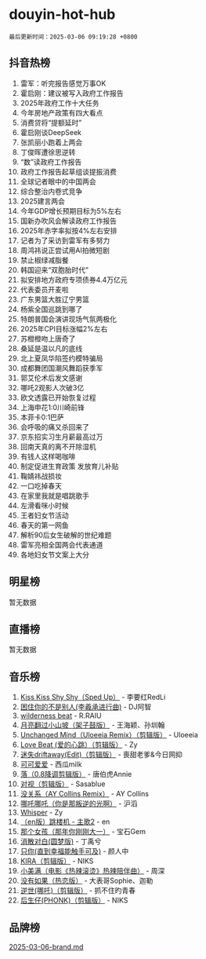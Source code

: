 # douyin-hot-hub

`最后更新时间：2025-03-06 09:19:28 +0800`

## 抖音热榜

1. 雷军：听完报告感觉万事OK
1. 霍启刚：建议被写入政府工作报告
1. 2025年政府工作十大任务
1. 今年房地产政策有四大看点
1. 消费贷将“提额延时”
1. 霍启刚谈DeepSeek
1. 张凯丽小跑着上两会
1. 丁俊晖遭徐思逆转
1. “数”读政府工作报告
1. 政府工作报告起草组谈提振消费
1. 全球记者眼中的中国两会
1. 综合整治内卷式竞争
1. 2025建言两会
1. 今年GDP增长预期目标为5%左右
1. 国新办吹风会解读政府工作报告
1. 2025年赤字率拟按4%左右安排
1. 记者为了采访到雷军有多努力
1. 周鸿祎说正尝试用AI拍微短剧
1. 禁止椒绿减脂餐
1. 韩国迎来“双胞胎时代”
1. 拟安排地方政府专项债券4.4万亿元
1. 代表委员开麦啦
1. 广东男篮大胜辽宁男篮
1. 杨紫全国巡跳到哪了
1. 特朗普国会演讲现场气氛两极化
1. 2025年CPI目标涨幅2%左右
1. 苏橙橙吻上唐奇了
1. 桑延是温以凡的底线
1. 北上夏凤华陷签约模特骗局
1. 成都舞团国潮风舞蹈获季军
1. 郭艾伦术后发文感谢
1. 哪吒2观影人次破3亿
1. 欧文透露已开始恢复过程
1. 上海申花1:0川崎前锋
1. 本菲卡0:1巴萨
1. 会呼吸的痛又杀回来了
1. 京东招实习生月薪最高过万
1. 回南天真的离不开除湿机
1. 有钱人这样喝咖啡
1. 制定促进生育政策 发放育儿补贴
1. 鞠婧祎战损妆
1. 一口吃掉春天
1. 在家里我就是唱跳歌手
1. 左滑看咪小时候
1. 王者妇女节活动
1. 春天的第一网鱼
1. 解析90后女生破解的世纪难题
1. 雷军亮相全国两会代表通道
1. 各地妇女节文案上大分

## 明星榜

暂无数据

## 直播榜

暂无数据

## 音乐榜

1. [Kiss Kiss Shy Shy（Sped Up）](https://sf3-cdn-tos.douyinstatic.com/obj/tos-cn-ve-2774/oYpXDAeGgQK0zfPaji7iKUixpCXFGILeLGmvYA) - 李要红RedLi
1. [困住你的不是别人(李羲承进行曲)](https://sf3-cdn-tos.douyinstatic.com/obj/tos-cn-ve-2774/okWrrVL1iQGZbfHVeCPAe7IaerYfM2jEQi5mNI) - DJ阿智
1. [wilderness beat](https://sf5-hl-cdn-tos.douyinstatic.com/obj/tos-cn-ve-2774/o0oBmODSFCpfFdLRGzAAFC2ah9AIMEQfAOueVE) - R.RAIU
1. [月亮翻过小山坡（架子鼓版）](https://sf3-cdn-tos.douyinstatic.com/obj/tos-cn-ve-2774/oMNeN2LYSVP6MMtoAQFGfeQDeftQqYPEErIl8Y) - 王海颖、孙圳翰
1. [Unchanged Mind（Uloeeia Remix）（剪辑版）](https://sf3-cdn-tos.douyinstatic.com/obj/tos-cn-ve-2774/oIHYu1YfsziJqmggAqBsXOiiI2Y1QB6I61RsMW) - Uloeeia
1. [Love Beat  (爱的心跳）（剪辑版）](https://sf5-hl-cdn-tos.douyinstatic.com/obj/tos-cn-ve-2774/oUlARwvEINIisZ9nCnKMZiYFGfCCYLtDADDBge) - Zy
1. [迷失driftaway(Edit)（剪辑版）](https://sf3-cdn-tos.douyinstatic.com/obj/tos-cn-ve-2774/ogaa1xGNeFO6FCaMgO8PzzAceEI4fBLDMi15H3) - 喪甜老爹&今日网抑
1. [可可爱爱](https://sf5-hl-cdn-tos.douyinstatic.com/obj/tos-cn-ve-2774/0deb1e75aea643b9927ba26aaafa29dd) - 西瓜milk
1. [落（0.8降调剪辑版）](https://sf5-hl-cdn-tos.douyinstatic.com/obj/tos-cn-ve-2774/ociN0WUv3APijBYr6DUmAHmdkZ5MjM6gIF3iA) - 唐伯虎Annie
1. [对视（剪辑版）](https://sf3-cdn-tos.douyinstatic.com/obj/tos-cn-ve-2774/ogKtIhiB0WfAa18F9z3uWODMtZi2ysB1VuAIsQ) - Sasablue
1. [没关系（AY Collins Remix）](https://sf3-cdn-tos.douyinstatic.com/obj/tos-cn-ve-2774/oIBbI5Ghw4zdUCQMJrDEFaAQilZP3EIDSi7MW) - AY Collins
1. [哪吒哪吒（你是那叛逆的光啊）](https://sf3-cdn-tos.douyinstatic.com/obj/tos-cn-ve-2774/oUkQCgCDnBanFehFEFQDxCQntAOIfp9gyZYFVo) - 沪滔
1. [Whisper](https://sf3-cdn-tos.douyinstatic.com/obj/tos-cn-ve-2774/oEeYKDxIDCFuArkftgkGqCnG7xZtRC2rEMKBQi) - Zy
1. [（en版）跳楼机 - 主歌2](https://sf3-cdn-tos.douyinstatic.com/obj/tos-cn-ve-2774/oklN6GvgQ2L8DpPeaAGf1gPeyKzjXFwHIwoCZv) - en
1. [那个女孩（那年你刚刚大一）](https://sf5-hl-cdn-tos.douyinstatic.com/obj/tos-cn-ve-2774/o4IZw7TlivwiBBBMA2rIgWrGNIrjFroh6bPqQ) - 宝石Gem
1. [消散对白(圆梦版)](https://sf3-cdn-tos.douyinstatic.com/obj/tos-cn-ve-2774/og4jB5I5IizzoZVAAAzWgBMAsMDWoArfwBOiFs) - 丁禹兮
1. [只你(直到幸福能触手可及)](https://sf3-cdn-tos.douyinstatic.com/obj/tos-cn-ve-2774/o0lBkRDzFTeaVSUz3ZZSCBVtZ5DIMQGfgmEAuE) - 颜人中
1. [KIRA（剪辑版）](https://sf3-cdn-tos.douyinstatic.com/obj/tos-cn-ve-2774/o0Bq3TvdHqOfzihWrHyABMociuMA3Inwsbx9Wi) - NIKS
1. [小美满（电影《热辣滚烫》热辣陪伴曲）](https://sf5-hl-cdn-tos.douyinstatic.com/obj/tos-cn-ve-2774/o0GAn2lSgfZIDUgtevCGDQYnFg4CwnrBaxbTZL) - 周深
1. [没有如果（热恋版）](https://sf3-cdn-tos.douyinstatic.com/obj/tos-cn-ve-2774/o4iETqbxIThtCXlBeV0DfAhZsbCFGhagYupnMx) - 大表哥Sophie、迦勒
1. [逆世(哪吒)（剪辑版）](https://sf3-cdn-tos.douyinstatic.com/obj/tos-cn-ve-2774/oMIEZAfEogrLnzfDWMBiZKCWuXIUFLtRDsOFWs) - 抓不住旳青春
1. [后生仔(PHONK)（剪辑版）](https://sf3-cdn-tos.douyinstatic.com/obj/tos-cn-ve-2774/o0TzmfumdQAJ1aGG9F5LfTXIYeGcqYKRPAeFdJ) - NIKS

## 品牌榜

[2025-03-06-brand.md](2025-03-06-brand.md)

